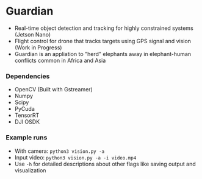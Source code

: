 # Guardian
- Real-time object detection and tracking for highly constrained systems (Jetson Nano)
- Flight control for drone that tracks targets using GPS signal and vision (Work in Progress)
- Guardian is an appliation to "herd" elephants away in elephant-human conflicts common in Africa and Asia

### Dependencies
- OpenCV (Built with Gstreamer)
- Numpy
- Scipy
- PyCuda
- TensorRT
- DJI OSDK

### Example runs
- With camera: `python3 vision.py -a`
- Input video: `python3 vision.py -a -i video.mp4`
- Use `-h` for detailed descriptions about other flags like saving output and visualization
